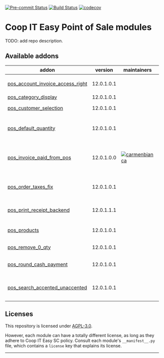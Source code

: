 
<!-- /!\ Non OCA Context : Set here the badge of your runbot / runboat instance. -->
[![Pre-commit Status](https://github.com/coopiteasy/cie-pos/actions/workflows/pre-commit.yml/badge.svg?branch=12.0)](https://github.com/coopiteasy/cie-pos/actions/workflows/pre-commit.yml?query=branch%3A12.0)
[![Build Status](https://github.com/coopiteasy/cie-pos/actions/workflows/test.yml/badge.svg?branch=12.0)](https://github.com/coopiteasy/cie-pos/actions/workflows/test.yml?query=branch%3A12.0)
[![codecov](https://codecov.io/gh/coopiteasy/cie-pos/branch/12.0/graph/badge.svg)](https://codecov.io/gh/coopiteasy/cie-pos)
<!-- /!\ Non OCA Context : Set here the badge of your translation instance. -->

<!-- /!\ do not modify above this line -->

# Coop IT Easy Point of Sale modules

TODO: add repo description.

<!-- /!\ do not modify below this line -->

<!-- prettier-ignore-start -->
[//]: # (addons)

Available addons
----------------
addon | version | maintainers | summary
--- | --- | --- | ---
[pos_account_invoice_access_right](pos_account_invoice_access_right/) | 12.0.1.0.1 |  | Allows read access on `account.invoice` to `point_of_sale.group_pos_user`
[pos_category_display](pos_category_display/) | 12.0.1.0.1 |  | TODO
[pos_customer_selection](pos_customer_selection/) | 12.0.1.0.1 |  | Allows a faster customer research and selection
[pos_default_quantity](pos_default_quantity/) | 12.0.1.0.1 |  | When adding an to order line, this module sets the quantity to the default quantity set on the product unit category.
[pos_invoice_paid_from_pos](pos_invoice_paid_from_pos/) | 12.0.1.0.0 | [![carmenbianca](https://github.com/carmenbianca.png?size=30px)](https://github.com/carmenbianca) | Mark invoices that were paid from the POS as such, and remove the reference line from the invoice report document for these invoices.
[pos_order_taxes_fix](pos_order_taxes_fix/) | 12.0.1.0.1 |  | Adds a button to on pos session to fix the taxes of the orders that doesn't match the calculation on backend"
[pos_print_receipt_backend](pos_print_receipt_backend/) | 12.0.1.1.1 |  | This module helps you to print and/or email POS receipts from the Odoo backend
[pos_products](pos_products/) | 12.0.1.0.1 |  | Adds information on POS product card. - display weight - producers
[pos_remove_0_qty](pos_remove_0_qty/) | 12.0.1.0.1 |  | Remove pos order line with quantity set to 0
[pos_round_cash_payment](pos_round_cash_payment/) | 12.0.1.0.1 |  | Rounds due amount to nearest 5 cents when adding a cash Payment line.
[pos_search_accented_unaccented](pos_search_accented_unaccented/) | 12.0.1.0.1 |  | Allows to search in POS for products with accented characters in name using unaccented search query.

[//]: # (end addons)

<!-- prettier-ignore-end -->

## Licenses

This repository is licensed under [AGPL-3.0](LICENSE).

However, each module can have a totally different license, as long as they adhere to Coop IT Easy SC
policy. Consult each module's `__manifest__.py` file, which contains a `license` key
that explains its license.

----
<!-- /!\ Non OCA Context : Set here the full description of your organization. -->
